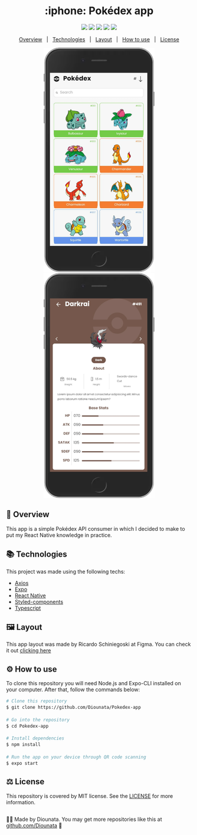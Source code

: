 <h1 align='center'> :iphone: Pokédex app </h1>

<p align='center'>
<img src='https://img.shields.io/github/repo-size/Diounata/Pokedex-app?style=for-the-badge' />
<img src='https://img.shields.io/github/languages/count/Diounata/Pokedex-app?style=for-the-badge' />
<img src='https://img.shields.io/github/forks/Diounata/Pokedex-app?style=for-the-badge' />
<img src='https://img.shields.io/bitbucket/issues/Diounata/Pokedex-app?style=for-the-badge' />
<img src='https://img.shields.io/github/license/Diounata/Pokedex-app?style=for-the-badge' />
</p>

<p align='center'>
<a href='#dart-overview'>Overview</a> &nbsp; | &nbsp; <a href='#books-technologies'>Technologies</a> &nbsp; | &nbsp; <a href='#%EF%B8%8F-layout'>Layout</a> &nbsp; | &nbsp; <a href='#gear-how-to-use'>How to use</a> &nbsp; | &nbsp; <a href='#balance_scale-license'>License</a> 
</p>

<p align='center'>
<img src="https://github.com/Diounata/Pokedex-app/blob/main/.github/home.png" width="300px" alt="Home screen" />
<img src="https://github.com/Diounata/Pokedex-app/blob/main/.github/pokemon.png" width="300px" alt="Pokemon screen" />
</p>

## :dart: Overview

<p>This app is a simple Pokédex API consumer in which I decided to make to put my React Native knowledge in practice.</p>

## :books: Technologies

This project was made using the following techs:

- [Axios](https://axios-http.com/docs/intro)
- [Expo](https://expo.dev/)
- [React Native](https://reactnative.dev/)
- [Styled-components](https://styled-components.com/)
- [Typescript](https://www.typescriptlang.org/)

## 🖼️ Layout

<p>
This app layout was made by Ricardo Schiniegoski at Figma. You can check it out <a href="https://www.figma.com/community/file/979132880663340794">clicking here</a>
</p>

## :gear: How to use

To clone this repository you will need Node.js and Expo-CLI installed on your computer. After that, follow the commands below:

```bash
# Clone this repository
$ git clone https://github.com/Diounata/Pokedex-app

# Go into the repository
$ cd Pokedex-app

# Install dependencies
$ npm install

# Run the app on your device through QR code scanning
$ expo start
```

## :balance_scale: License

This repository is covered by MIT license. See the <a href='https://github.com/Diounata/Pokedex-app/blob/main/LICENSE'>LICENSE</a> for more information.

##

:man_technologist: Made by Diounata. You may get more repositories like this at <a href='https://github.com/Diounata'>github.com/Diounata</a> :rocket:
